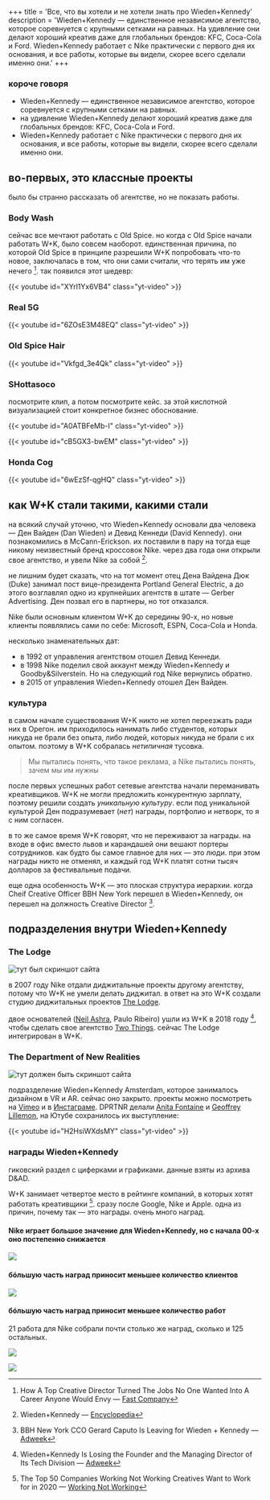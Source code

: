 +++
title = 'Все, что вы хотели и не хотели знать про Wieden+Kennedy'
description = 'Wieden+Kennedy — единственное независимое агентство, которое соревнуется c крупными сетками на равных. На удивление они делают хороший креатив даже для глобальных брендов: KFC, Coca-Cola и Ford. Wieden+Kennedy работает с Nike практически с первого дня их основания, и все работы, которые вы видели, скорее всего сделали именно они.'
+++

### короче говоря

- Wieden+Kennedy — единственное независимое агентство, которое соревнуется c крупными сетками на равных.
- на удивление Wieden+Kennedy делают хороший креатив даже для глобальных брендов: KFC, Coca-Cola и Ford.
- Wieden+Kennedy работает с Nike практически с первого дня их основания, и все работы, которые вы видели, скорее всего сделали именно они.

## во-первых, это классные проекты

было бы странно рассказать об агентстве, но не показать работы.

### Body Wash

сейчас все мечтают работать с Old Spice. но когда с Old Spice начали работать W+K, было совсем наоборот. единственная причина, по которой Old Spice в принципе разрешили W+K попробовать что-то новое, заключалась в том, что они сами считали, что терять им уже нечего [^1]. так появился этот шедевр:

{{< youtube id="XYrl1Yx6VB4" class="yt-video" >}}

### Real 5G

{{< youtube id="6ZOsE3M48EQ" class="yt-video" >}}

### Old Spice Hair

{{< youtube id="Vkfgd_3e4Qk" class="yt-video" >}}

### SHottasoco

посмотрите клип, а потом посмотрите кейс. за этой кислотной визуализацией стоит конкретное бизнес обоснование.

{{< youtube id="A0ATBFeMb-I" class="yt-video" >}}

{{< youtube id="cB5GX3-bwEM" class="yt-video" >}}

### Honda Cog

{{< youtube id="6wEzSf-qgHQ" class="yt-video" >}}

## как W+K стали такими, какими стали

на всякий случай уточню, что Wieden+Kennedy основали два человека — Ден Вайден (Dan Wieden) и Девид Кеннеди (David Kennedy). они познакомились в McCann-Erickson. их поставили в пару на тогда еще никому неизвестный бренд кроссовок Nike. через два года они открыли свое агентство, и увели Nike за собой [^2].

не лишним будет сказать, что на тот момент отец Дена Вайдена Дюк (Duke) занимал пост вице-президента Portland General Electric, а до этого возглавлял одно из крупнейших агентств в штате — Gerber Advertising. Ден позвал его в партнеры, но тот отказался.

Nike были основным клиентом W+K до середины 90-х, но новые клиенты  появлялись сами по себе: Microsoft, ESPN, Coca-Cola и Honda.

несколько знаменательных дат:
- в 1992 от управления агентством отошел Девид Кеннеди.
- в 1998 Nike поделил свой аккаунт между Wieden+Kennedy и Goodby&Silverstein. Но на следующий год Nike вернулись обратно.
- в 2015 от управления Wieden+Kennedy отошел Ден Вайден.

### культура

в самом начале существования W+K никто не хотел переезжать ради них в Орегон. им приходилось нанимать либо студентов, которых никуда не брали без опыта, либо людей, которых никуда не брали с их опытом. поэтому в W+K собралась _нетипичная_ тусовка.

> Мы пытались понять, что такое реклама, а Nike пытались понять, зачем мы им нужны

после первых успешных работ сетевые агентства начали переманивать креативщиков. W+K не могли предложить конкурентную зарплату, поэтому решили создать _уникальную культуру_. если под уникальной культурой Ден подразумевает (_нет_) награды, портфолио и нетворк, то я с ним согласен.

в то же самое время W+K говорят, что не переживают за награды. на входе в офис вместо львов и карандашей они вешают портеры сотрудников. как будто бы самое главное для них — это люди. при этом награды никто не отменял, и каждый год W+K платят сотни тысяч долларов за фестивальные подачи.

еще одна особенность W+K — это плоская структура иерархии. когда Cheif Creative Officer BBH New York перешел в Wieden+Kennedy, он перешел на должность Creative Director [^3].

## подразделения внутри Wieden+Kennedy

### The Lodge

![тут был скриншот сайта](../../../img/about-wk-5.png)

в 2007 году Nike отдали диджитальные проекты другому агентству, потому что W+K не умели делать диджитал. в ответ на это W+K создали студию диджитальных проектов [The Lodge](https://web.archive.org/web/20190424051440/http://www.wklodge.com/).

двое основателей ([Neil Ashra](https://www.nileshashra.com/), Paulo Ribeiro) ушли из W+K в 2018 году [^4], чтобы сделать свое агентство [Two Things](https://www.twothings.co/). сейчас The Lodge интегрирован в W+K.

### The Department of New Realities

![тут должен быть скриншот сайта](../../../img/about-wk-6.png )

подразделение Wieden+Kennedy Amsterdam, которое занималось дизайном в VR и AR. сейчас оно закрыто. проекты можно посмотреть на [Vimeo](https://vimeo.com/wkdptnr) и в [Инстаграме](https://www.instagram.com/wkdptnr/). DPRTNR делали [Anita Fontaine](http://anitafontaine.com) и [Geoffrey Lillemon](http://www.geoffreylillemon.com/SS15/), на Ютубе сохранилось их выступление:

{{< youtube id="H2HsiWXdsMY" class="yt-video" >}}

### награды Wieden+Kennedy

гиковский раздел с циферками и графиками. данные взяты из архива D&AD.

W+K занимает четвертое место в рейтинге компаний, в которых хотят работать креативщики [^5].  сразу после Google, Nike и Apple. одна из причин, почему так — это награды. очень много наград.

#### Nike играет большое значение для Wieden+Kennedy, но с начала 00-х оно постепенно снижается

![](../../../img/about-wk-1.png)

#### бóльшую часть наград приносит меньшее количество клиентов

![](../../../img/about-wk-4.png)

#### бóльшую часть наград приносит меньшее количество работ

21 работа для Nike собрали почти столько же наград, сколько и 125 остальных.

![](../../../img/about-wk-2.png)

![](../../../img/about-wk-3.png)

[^1]: How A Top Creative Director Turned The Jobs No One Wanted Into A Career Anyone Would Envy — [Fast Company](https://www.fastcompany.com/3035573/how-a-top-creative-director-turned-the-jobs-no-one-wanted-into-a-career-anyone-)

[^2]: Wieden+Kennedy — [Encyclopedia](https://www.encyclopedia.com/books/politics-and-business-magazines/wieden-kennedy)

[^3]: BBH New York CCO Gerard Caputo Is Leaving for Wieden + Kennedy — [Adweek](https://www.adweek.com/agencies/bbh-new-york-cco-gerard-caputo-is-leaving-for-wieden-kennedy/)

[^4]: Wieden+Kennedy Is Losing the Founder and the Managing Director of Its Tech Division — [Adweek](https://www.adweek.com/agencies/wiedenkennedy-is-losing-the-founder-and-the-managing-director-of-its-tech-division/)

[^5]: The Top 50 Companies Working Not Working Creatives Want to Work for in 2020 — [Working Not Working](https://magazine.workingnotworking.com/magazine/the-top-50-companies-working-not-working-creatives-want-to-work-for-in-2020)
